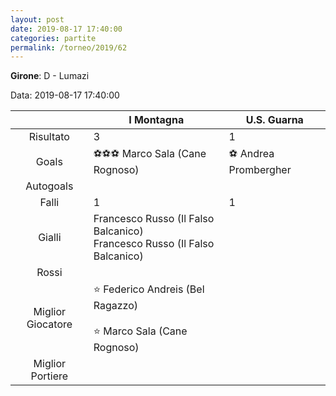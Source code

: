 ```yaml
---
layout: post
date: 2019-08-17 17:40:00
categories: partite
permalink: /torneo/2019/62
---
```

**Girone**: D - Lumazi

Data: 2019-08-17 17:40:00

| | I Montagna | U.S. Guarna |
|:-----:|-----|-----|
Risultato|3|1
Goals|⚽⚽⚽ Marco Sala (Cane Rognoso)|⚽ Andrea Prombergher<br/>
Autogoals||
Falli|1|1
Gialli|Francesco Russo (Il Falso Balcanico)<br/>Francesco Russo (Il Falso Balcanico)|
Rossi||
Miglior Giocatore|⭐ Federico Andreis (Bel Ragazzo)<br/><br/>⭐ Marco Sala (Cane Rognoso)<br/>|
Miglior Portiere||